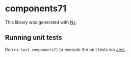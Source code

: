 # components71

This library was generated with [Nx](https://nx.dev).

## Running unit tests

Run `nx test components71` to execute the unit tests via [Jest](https://jestjs.io).
